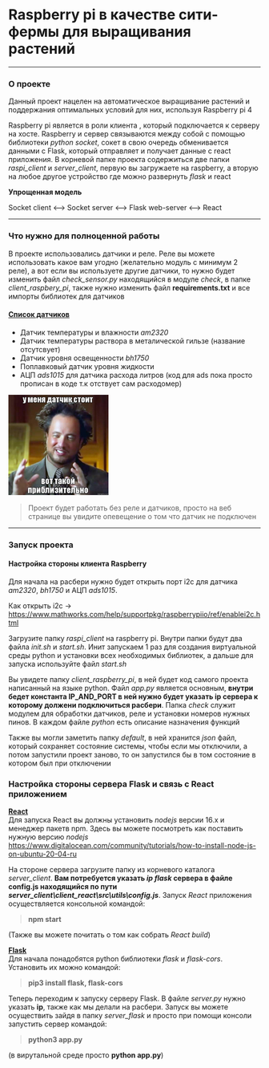 # Raspberry pi в качестве сити-фермы для выращивания растений 

---

### О проекте

Данный проект нацелен на автоматическое выращивание растений и поддержания оптимальных условий для них, используя Raspberry pi 4

Raspberry pi является в роли клиента , который подключается к серверу на хосте. Raspberry и сервер связываются между собой с помощью библиотеки *python socket*, сокет в свою очередь обменивается данными с Flask, который отправляет и получает данные с react приложения. В корневой папке проекта содержиться две папки *raspi_client* и *server_client*, первую вы загружаете на raspberry, а вторую на любое другое устройство где можно развернуть *flask* и react


__Упрощенная модель__

Socket client <--> Socket server <--> Flask web-server <--> React


---

### Что нужно для полноценной работы
В проекте использовались датчики и реле. Реле вы можете использовать какое вам угодно (желательно модуль с минимум 2 реле), а вот если вы используете другие датчики, то нужно будет изменить файл *check_sensor.py* находящийся в модуле *check*, в папке *client_raspbery_pi*, также нужно изменить файл __requirements.txt__ и все импорты библиотек для датчиков

#### <u>Список датчиков</u>
* Датчик температуры и влажности *am2320*
* Датчик температуры раствора в металической гильзе (название отсутсвует)
* Датчик уровня освещенности *bh1750*
* Поплавковый датчик уровня жидкости
* АЦП *ads1015* для датчика расхода литров (код для ads пока просто прописан в коде т.к отствует сам расходомер)

<img src="mem.jpg" width=200 height=200>


> Проект будет работать без реле и датчиков, просто на веб странице вы увидите опевещение о том что датчик не подключен

---
### Запуск проекта

#### Настройка стороны клиента Raspberry 

Для начала на расбери нужно будет открыть порт i2c для датчика *am2320*, *bh1750* и АЦП *ads1015*. 

Как открыть i2c -> https://www.mathworks.com/help/supportpkg/raspberrypiio/ref/enablei2c.html

Загрузите папку *raspi_client* на raspberry pi. Внутри папки будут два файла *init.sh* и *start.sh*. Инит запускаем 1 раз для создания виртуальной среды python и установки всех необходимых библиотек, а дальше для запуска используйте файл *start.sh*

Вы увидете папку *client_raspberry_pi*, в ней будет код самого проекта написанный на языке python. Файл *app.py* является основным, __внутри бедет константа IP_AND_PORT в ней нужно будет указать ip сервера к которому должени подключиться расбери__. Папка *check* служит модулем для обработки датчиков, реле и установки номеров нужных пинов. В каждом файле *python* есть описание назначения функций

Также вы могли заметить папку *default*, в ней хранится *json* файл, который сохраняет состояние системы, чтобы если мы отключили, а потом запустили проект заново, то он запустился бы в том состояние в котором был при отключении



### Настройка стороны сервера Flask и связь с React приложением


<u>__React__</u><br/> 
Для  запуска React вы должны установить *nodejs* версии 16.x и менеджер пакетв npm. Здесь вы можете посмотреть как поставить нужную версию *nodejs* <https://www.digitalocean.com/community/tutorials/how-to-install-node-js-on-ubuntu-20-04-ru>

На стороне сервера загрузите папку из корневого каталога *server_client*. __Вам потребуется указать *ip flask* сервера в файле config.js находящийся по пути *server_client\client_react\src\utils\config.js*__.
Запуск *React* приложения осуществляется консольной командой:
> __npm start__ 

(Также вы можете почитать о том как собрать *React build*)


<u>__Flask__</u><br/>
Для начала понадобятся python библиотеки *flask* и *flask-cors*. Установить их можно командой: 
>__pip3 install flask, flask-cors__

Теперь переходим к запуску серверу Flask. В файле *server.py* нужно указать __ip__, также как мы делали на расбери. Запуск вы можете осуществить зайдя в папку *server_flask* и просто при помощи консоли запустить сервер командой:
> __python3 app.py__ 

(в вирутальной среде просто __python app.py__)



